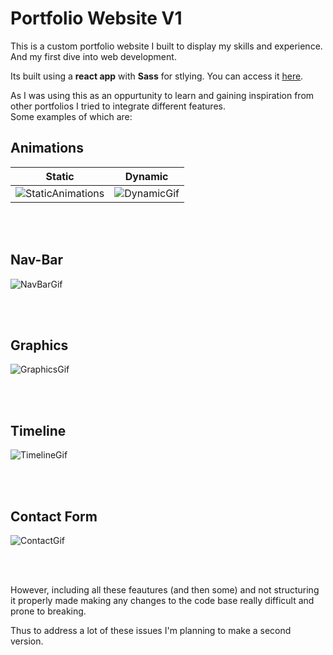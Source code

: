 # Portfolio Website V1

This is a custom portfolio website I built to display my skills and experience. And my first dive into web development.

Its built using a **react app** with **Sass** for stlying. You can access it <a href="https://fujinniazi.github.io/portfolio-v1/" target="_blank" >here</a>.

As I was using this as an oppurtunity to learn and gaining inspiration from other portfolios I tried to integrate different features. <br>
Some examples of which are:

 ## Animations
| Static                            | Dynamic                          |
|-------------------------------------|-------------------------------------|
| ![StaticAnimations](https://github.com/user-attachments/assets/d3a2a352-5d7c-4395-b457-7764098d0486) | ![DynamicGif](https://github.com/user-attachments/assets/5cd2a995-771d-49c0-a248-94728b2927c9) |

<br>
<br>


## Nav-Bar
![NavBarGif](https://github.com/user-attachments/assets/be9b9b78-dec8-4e7d-86fd-95b5d9def0c8) 

<br>
<br>

## Graphics
![GraphicsGif](https://github.com/user-attachments/assets/93ccc92e-5240-406f-ad50-be9acee198dc)

<br>
<br>

## Timeline
![TimelineGif](https://github.com/user-attachments/assets/59d4ce1e-f13d-4bc1-94c2-6547bb6437d1)

<br>
<br>

## Contact Form
![ContactGif](https://github.com/user-attachments/assets/fc582dcb-3ea2-49f1-b1dc-d1341f7a6e96)

<br>
<br>

However, including all these feautures (and then some) and not structuring it properly made making any changes to the code base really difficult and prone to breaking.

Thus to address a lot of these issues I'm planning to make a second version.
